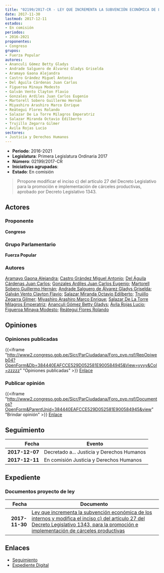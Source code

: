 ```yaml
---
title: "02199/2017-CR - LEY QUE INCREMENTA LA SUBVENCIÓN ECONÓMICA DE LOS INTERNOS Y MODIFICA EL INCISO C) DEL ARTÍCULO 27 DEL DECRETO LEGISLATIVO 1343, PARA LA PROMOCIÓN E IMPLEMENTACIÓN DE CÁRCELES PRODUCTIVAS"
date: 2017-11-30
lastmod: 2017-12-11
estados:
- En comisión
periodos:
- 2016-2021
proponentes:
- Congreso
grupos:
- Fuerza Popular
autores:
- Ananculi Gómez Betty Gladys
- Andrade Salguero de Álvarez Gladys Griselda
- Aramayo Gaona Alejandra
- Castro Grández Miguel Antonio
- Del Águila Cárdenas Juan Carlos
- Figueroa Minaya Modesto
- Galván Vento Clayton Flavio
- Gonzales Ardiles Juan Carlos Eugenio
- Martorell Sobero Guillermo Hernán
- Miyashiro Arashiro Marco Enrique
- Reátegui Flores Rolando
- Salazar De La Torre Milagros Emperatriz
- Salazar Miranda Octavio Edilberto
- Trujillo Zegarra Gilmer
- Ávila Rojas Lucio
sectores:
- Justicia y Derechos Humanos
---
```

- **Periodo**: 2016-2021
- **Legislatura**: Primera Legislatura Ordinaria 2017
- **Número**: 02199/2017-CR
- **Iniciativas agrupadas**: 
- **Estado**: En comisión

> Prropone modificar el inciso c) del artículo 27 del Decreto Legislativo para la promoción e implementación de cárceles productivas, aprobado por Decreto Legislativo 1343.


## Actores

### Proponente

**Congreso**

### Grupo Parlamentario

**Fuerza Popular**

### Autores

[Aramayo Gaona Alejandra](mailto:mailto:maramayo@congreso.gob.pe); [Castro Grández Miguel Antonio](mailto:mailto:macastro@congreso.gob.pe); [Del Águila Cárdenas Juan Carlos](mailto:mailto:jdelaguila@congreso.gob.pe); [Gonzales Ardiles Juan Carlos Eugenio](mailto:mailto:jgonzalesa@congreso.gob.pe); [Martorell Sobero Guillermo Hernán](mailto:mailto:gmartorell@congreso.gob.pe); [Andrade Salguero de Álvarez Gladys Griselda](mailto:mailto:gandrade@congreso.gob.pe); [Galván Vento Clayton Flavio](mailto:mailto:cgalvan@congreso.gob.pe); [Salazar Miranda Octavio Edilberto](mailto:mailto:osalazar@congreso.gob.pe); [Trujillo Zegarra Gilmer](mailto:mailto:gtrujilloz@congreso.gob.pe); [Miyashiro Arashiro Marco Enrique](mailto:mailto:mmiyashiro@congreso.gob.pe); [Salazar De La Torre Milagros Emperatriz](mailto:mailto:msalazard@congreso.gob.pe); [Ananculi Gómez Betty Gladys](mailto:mailto:bananculi@congreso.gob.pe); [Ávila Rojas Lucio](mailto:mailto:lavilar@congreso.gob.pe); [Figueroa Minaya Modesto](mailto:mailto:mfigueroam@congreso.gob.pe); [Reátegui Flores Rolando](mailto:mailto:rreategui@congreso.gob.pe)

## Opiniones

### Opiniones publicadas

{{<iframe "http://www2.congreso.gob.pe/Sicr/ParCiudadana/Foro_pvp.nsf/RepOpiweb04?OpenForm&Db=384440EAFCCE529D052581E900584945&View=yyyy&Col=zzzzz" "Opiniones publicadas" >}}
[Enlace](http://www2.congreso.gob.pe/Sicr/ParCiudadana/Foro_pvp.nsf/RepOpiweb04?OpenForm&Db=384440EAFCCE529D052581E900584945&View=yyyy&Col=zzzzz)

### Publicar opinión

{{<iframe "http://www2.congreso.gob.pe/Sicr/ParCiudadana/Foro_pvp.nsf/Documentos?OpenForm&ParentUnid=384440EAFCCE529D052581E900584945&view" "Brindar opinión" >}}
[Enlace](http://www2.congreso.gob.pe/Sicr/ParCiudadana/Foro_pvp.nsf/Documentos?OpenForm&ParentUnid=384440EAFCCE529D052581E900584945&view)


## Seguimiento

| Fecha | Evento |
|------:|--------|
| **2017-12-07** | Decretado a... Justicia y Derechos Humanos |
| **2017-12-11** | En comisión Justicia y Derechos Humanos |

## Expediente

### Documentos proyecto de ley

| Fecha | Documento |
|------:|-----------|
| **2017-11-30** | [Ley que incrementa la subvención económica de los internos y modifica el inciso c) del artículo 27 del Decreto Legislativo 1343, para la promoción e implementación de cárceles productivas](http://www.leyes.congreso.gob.pe/Documentos/2016_2021/Proyectos_de_Ley_y_de_Resoluciones_Legislativas/PL0219920171130..pdf) |

## Enlaces

- [Seguimiento](http://www2.congreso.gob.pe/Sicr/TraDocEstProc/CLProLey2016.nsf/f7fff46988ca05b1052578e100829cc7/f12ab33e3e56bc45052581e9005ff540?OpenDocument)
- [Expediente Digital](http://www2.congreso.gob.pe/Sicr/TraDocEstProc/Expvirt_2011.nsf/visbusqptramdoc1621/02199?opendocument)

